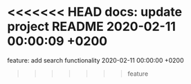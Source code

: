 <<<<<<< HEAD
docs: update project README 2020-02-11 00:00:09 +0200
=======
feature: add search functionality 2020-02-11 00:00:00 +0200
>>>>>>> feature
